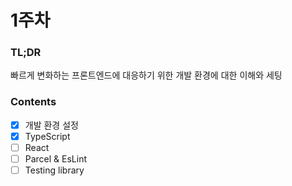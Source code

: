 # 1주차

### TL;DR
빠르게 변화하는 프론트엔드에 대응하기 위한 개발 환경에 대한 이해와 세팅 

### Contents
- [x] 개발 환경 설정
- [x] TypeScript
- [ ] React
- [ ] Parcel & EsLint
- [ ] Testing library
